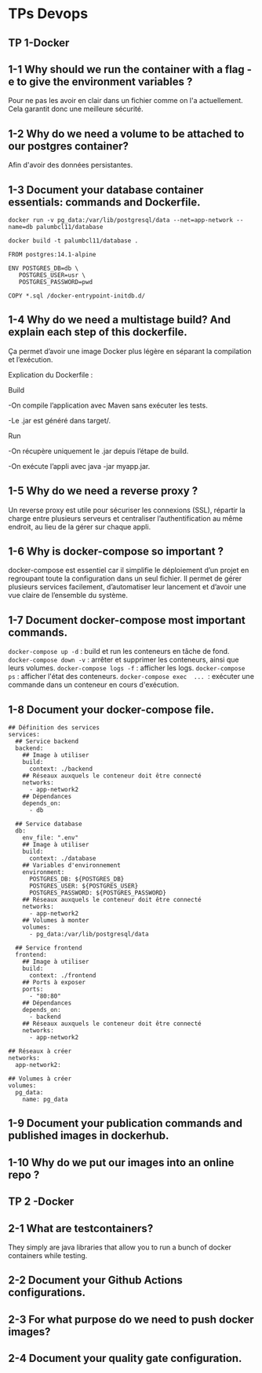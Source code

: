 # TPs Devops
## TP 1-Docker

## 1-1 Why should we run the container with a flag -e to give the environment variables ?
Pour ne pas les avoir en clair dans un fichier comme on l'a actuellement. Cela garantit donc une meilleure sécurité.
## 1-2 Why do we need a volume to be attached to our postgres container?
Afin d'avoir des données persistantes.
## 1-3 Document your database container essentials: commands and Dockerfile.
```
docker run -v pg_data:/var/lib/postgresql/data --net=app-network --name=db palumbcl11/database
```
```
docker build -t palumbcl11/database .
```
```
FROM postgres:14.1-alpine

ENV POSTGRES_DB=db \
   POSTGRES_USER=usr \
   POSTGRES_PASSWORD=pwd

COPY *.sql /docker-entrypoint-initdb.d/
```
## 1-4 Why do we need a multistage build? And explain each step of this dockerfile.

Ça permet d’avoir une image Docker plus légère en séparant la compilation et l’exécution.

Explication du Dockerfile :

Build 

-On compile l’application avec Maven sans exécuter les tests.

-Le .jar est généré dans target/.

Run

-On récupère uniquement le .jar depuis l’étape de build.

-On exécute l’appli avec java -jar myapp.jar.

## 1-5 Why do we need a reverse proxy ?

Un reverse proxy est utile pour sécuriser les connexions (SSL), répartir la charge entre plusieurs serveurs et centraliser l’authentification au même endroit, au lieu de la gérer sur chaque appli.
## 1-6 Why is docker-compose so important ?

docker-compose est essentiel car il simplifie le déploiement d’un projet en regroupant toute la configuration dans un seul fichier. Il permet de gérer plusieurs services facilement, d’automatiser leur lancement et d’avoir une vue claire de l’ensemble du système.
## 1-7 Document docker-compose most important commands. 

```docker-compose up -d``` : build et run les conteneurs en tâche de fond. 
```docker-compose down -v``` : arrêter et supprimer les conteneurs, ainsi que leurs volumes. 
```docker-compose logs -f``` : afficher les logs. 
```docker-compose ps``` : afficher l'état des conteneurs. 
```docker-compose exec  ... ```: exécuter une commande dans un conteneur en cours d'exécution.
## 1-8 Document your docker-compose file.

```
## Définition des services
services:
  ## Service backend
  backend:
    ## Image à utiliser
    build:
      context: ./backend
    ## Réseaux auxquels le conteneur doit être connecté
    networks:
      - app-network2
    ## Dépendances
    depends_on:
      - db

  ## Service database
  db:
    env_file: ".env"
    ## Image à utiliser
    build:
      context: ./database
    ## Variables d'environnement
    environment:
      POSTGRES_DB: ${POSTGRES_DB}
      POSTGRES_USER: ${POSTGRES_USER}
      POSTGRES_PASSWORD: ${POSTGRES_PASSWORD}
    ## Réseaux auxquels le conteneur doit être connecté
    networks:
      - app-network2
    ## Volumes à monter
    volumes:
      - pg_data:/var/lib/postgresql/data

  ## Service frontend
  frontend:
    ## Image à utiliser
    build:
      context: ./frontend
    ## Ports à exposer
    ports:
      - "80:80"
    ## Dépendances
    depends_on:
      - backend
    ## Réseaux auxquels le conteneur doit être connecté
    networks:
      - app-network2

## Réseaux à créer
networks:
  app-network2:

## Volumes à créer
volumes:
  pg_data:
    name: pg_data
```
## 1-9 Document your publication commands and published images in dockerhub.
## 1-10 Why do we put our images into an online repo ?

## TP 2 -Docker

## 2-1 What are testcontainers?

They simply are java libraries that allow you to run a bunch of docker containers while testing.
## 2-2 Document your Github Actions configurations.
## 2-3 For what purpose do we need to push docker images?
## 2-4 Document your quality gate configuration.
